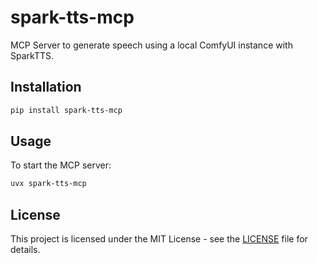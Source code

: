 # spark-tts-mcp

MCP Server to generate speech using a local ComfyUI instance with SparkTTS.

## Installation

```bash
pip install spark-tts-mcp
```

## Usage

To start the MCP server:

```bash
uvx spark-tts-mcp
```

## License

This project is licensed under the MIT License - see the [LICENSE](LICENSE) file for details.